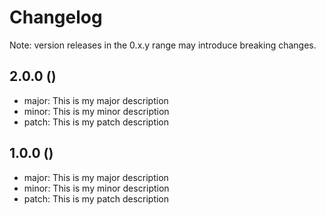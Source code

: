 # Changelog
Note: version releases in the 0.x.y range may introduce breaking changes.

## 2.0.0 (<DATE>)

- major: This is my major description
- minor: This is my minor description
- patch: This is my patch description

## 1.0.0 (<DATE>)

- major: This is my major description
- minor: This is my minor description
- patch: This is my patch description
